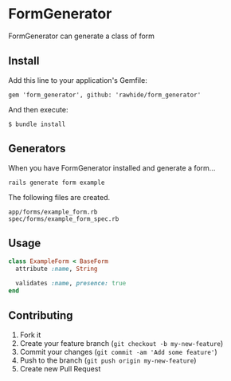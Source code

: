 # FormGenerator

FormGenerator can generate a class of form

## Install

Add this line to your application's Gemfile:

```
gem 'form_generator', github: 'rawhide/form_generator'
```

And then execute:

```
$ bundle install
```

## Generators

When you have FormGenerator installed and generate a form...

```
rails generate form example
```

The following files are created.

```files
app/forms/example_form.rb
spec/forms/example_form_spec.rb
```

## Usage

```ruby
class ExampleForm < BaseForm
  attribute :name, String

  validates :name, presence: true
end
```

## Contributing

1. Fork it
2. Create your feature branch (`git checkout -b my-new-feature`)
3. Commit your changes (`git commit -am 'Add some feature'`)
4. Push to the branch (`git push origin my-new-feature`)
5. Create new Pull Request
